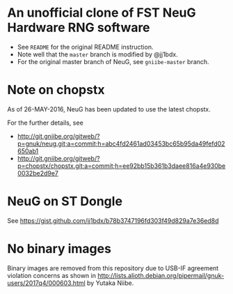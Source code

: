 # An unofficial clone of FST NeuG Hardware RNG software

* See `README` for the original README instruction.
* Note well that the `master` branch is modified by @jj1bdx.
* For the original master branch of NeuG, see `gniibe-master` branch.

# Note on chopstx

As of 26-MAY-2016, NeuG has been updated to use the latest chopstx.

For the further details, see 
* <http://git.gniibe.org/gitweb/?p=gnuk/neug.git;a=commit;h=abc4fd2461ad03453bc65b95da49fefd02650ab1>
* <http://git.gniibe.org/gitweb/?p=chopstx/chopstx.git;a=commit;h=ee92bb15b361b3daee816a4e930be0032be2d9e7>

# NeuG on ST Dongle

See <https://gist.github.com/jj1bdx/b78b3747196fd303f49d829a7e36ed8d>

# No binary images

Binary images are removed from this repository due to USB-IF agreement violation concerns as shown in <http://lists.alioth.debian.org/pipermail/gnuk-users/2017q4/000603.html> by Yutaka Niibe.

